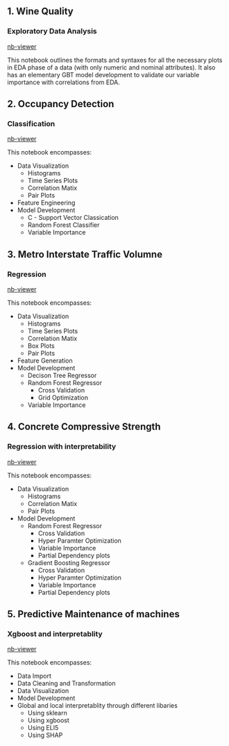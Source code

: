 
## 1. Wine Quality
### Exploratory Data Analysis

[nb-viewer](https://nbviewer.jupyter.org/github/harshit-bajpai/Machine-learning-models/blob/master/wine_quality.ipynb)

This notebook outlines the formats and syntaxes for all the necessary plots in EDA phase of a data (with only numeric and nominal attributes). It also has an elementary GBT model development to validate our variable importance with correlations from EDA.


## 2. Occupancy Detection 
### Classification 

[nb-viewer](https://nbviewer.jupyter.org/github/harshit-bajpai/Machine-learning-models/blob/master/occupancy_detection.ipynb)

This notebook encompasses:
- Data Visualization
  - Histograms
  - Time Series Plots
  - Correlation Matix
  - Pair Plots
- Feature Engineering
- Model Development
  - C - Support Vector Classication
  - Random Forest Classifier
  - Variable Importance


## 3. Metro Interstate Traffic Volumne
### Regression

[nb-viewer](https://nbviewer.jupyter.org/github/harshit-bajpai/Machine-learning-models/blob/master/metro_interstate_traffic_volumne.ipynb)

This notebook encompasses:
- Data Visualization
  - Histograms
  - Time Series Plots
  - Correlation Matix
  - Box Plots
  - Pair Plots
- Feature Generation
- Model Development
  - Decison Tree Regressor
  - Random Forest Regressor
    - Cross Validation
    - Grid Optimization
  - Variable Importance


## 4. Concrete Compressive Strength
### Regression with interpretability

[nb-viewer](https://nbviewer.jupyter.org/github/harshit-bajpai/Machine-learning-models/blob/master/concrete_compressive_strength.ipynb)

This notebook encompasses:
- Data Visualization
  - Histograms
  - Correlation Matix
  - Pair Plots
- Model Development
  - Random Forest Regressor
    - Cross Validation
    - Hyper Paramter Optimization
    - Variable Importance
    - Partial Dependency plots
  - Gradient Boosting Regressor
    - Cross Validation
    - Hyper Paramter Optimization
    - Variable Importance
    - Partial Dependency plots

## 5. Predictive Maintenance of machines
### Xgboost and interpretablity

[nb-viewer](https://nbviewer.jupyter.org/github/harshit-bajpai/machine-learning-models/blob/master/machine_predictive_maintenance.ipynb)

This notebook encompasses:
- Data Import
- Data Cleaning and Transformation
- Data Visualization
- Model Development
- Global and local interpretablity through different libaries
  - Using sklearn
  - Using xgboost
  - Using ELI5
  - Using SHAP
